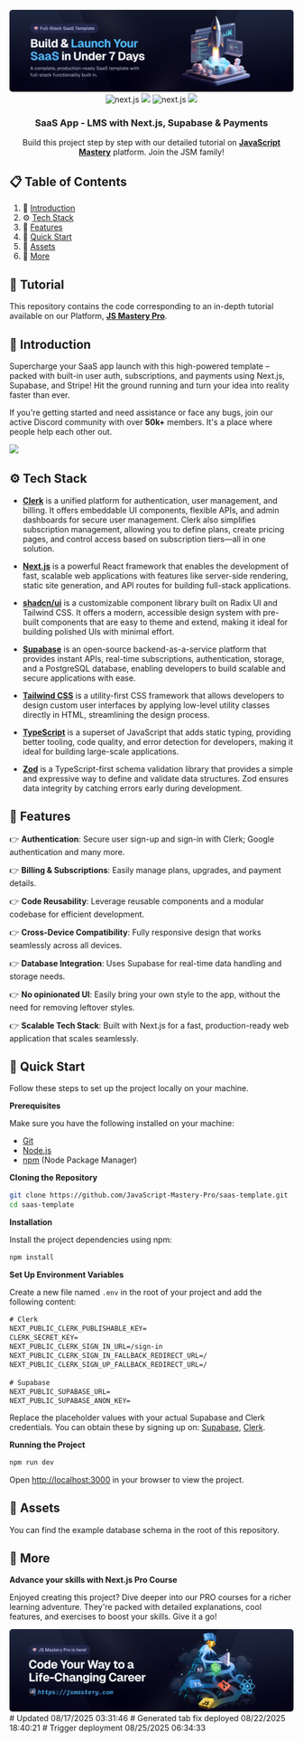 <div align="center">
  <br />
    <a href="https://jsmastery.com/course/build-launch-your-saas-in-under-7-days" target="_blank">
      <img src="public/readme/hero.png" alt="Project Banner">
    </a>
  <br />

  <div>
    <img src="https://img.shields.io/badge/-Next.JS-black?style=for-the-badge&logoColor=white&logo=nextdotjs&color=black" alt="next.js" />
        <img src="https://img.shields.io/badge/-Tailwind-00BCFF?style=for-the-badge&logo=tailwind-css&logoColor=white" />
    <img src="https://img.shields.io/badge/-Clerk-6C47FF?style=for-the-badge&logoColor=white&logo=clerk" alt="next.js" />
    <img src="https://img.shields.io/badge/-Supabase-3FCF8E?style=for-the-badge&logo=supabase&logoColor=white" />
  </div>

  <h3 align="center">SaaS App - LMS with Next.js, Supabase & Payments</h3>

   <div align="center">
     Build this project step by step with our detailed tutorial on <a href="https://jsmastery.com/course/build-launch-your-saas-in-under-7-days" target="_blank"><b>JavaScript Mastery</b></a> platform. Join the JSM family!
    </div>
</div>

## 📋 <a name="table">Table of Contents</a>

1. 🤖 [Introduction](#introduction)
2. ⚙️ [Tech Stack](#tech-stack)
3. 🔋 [Features](#features)
4. 🤸 [Quick Start](#quick-start)
5. 🔗 [Assets](#links)
6. 🚀 [More](#more)

## 🚨 Tutorial

This repository contains the code corresponding to an in-depth tutorial available on our Platform, <a href="https://jsmastery.com/" target="_blank"><b>JS Mastery Pro</b></a>.

## <a name="introduction">🤖 Introduction</a>

Supercharge your SaaS app launch with this high-powered template – packed with built-in user auth, subscriptions, and payments using Next.js, Supabase, and Stripe! Hit the ground running and turn your idea into reality faster than ever.

If you're getting started and need assistance or face any bugs, join our active Discord community with over **50k+** members. It's a place where people help each other out.

<a href="https://discord.com/invite/n6EdbFJ" target="_blank"><img src="https://github.com/sujatagunale/EasyRead/assets/151519281/618f4872-1e10-42da-8213-1d69e486d02e" /></a>

## <a name="tech-stack">⚙️ Tech Stack</a>

- **[Clerk](https://jsm.dev/converso-clerk)** is a unified platform for authentication, user management, and billing. It offers embeddable UI components, flexible APIs, and admin dashboards for secure user management. Clerk also simplifies subscription management, allowing you to define plans, create pricing pages, and control access based on subscription tiers—all in one solution.

* **[Next.js](https://nextjs.org/)** is a powerful React framework that enables the development of fast, scalable web applications with features like server-side rendering, static site generation, and API routes for building full-stack applications.

* **[shadcn/ui](https://ui.shadcn.com/)** is a customizable component library built on Radix UI and Tailwind CSS. It offers a modern, accessible design system with pre-built components that are easy to theme and extend, making it ideal for building polished UIs with minimal effort.

- **[Supabase](https://supabase.com/)** is an open-source backend-as-a-service platform that provides instant APIs, real-time subscriptions, authentication, storage, and a PostgreSQL database, enabling developers to build scalable and secure applications with ease.

* **[Tailwind CSS](https://tailwindcss.com/)** is a utility-first CSS framework that allows developers to design custom user interfaces by applying low-level utility classes directly in HTML, streamlining the design process.

* **[TypeScript](https://www.typescriptlang.org/)** is a superset of JavaScript that adds static typing, providing better tooling, code quality, and error detection for developers, making it ideal for building large-scale applications.

* **[Zod](https://zod.dev/)** is a TypeScript-first schema validation library that provides a simple and expressive way to define and validate data structures. Zod ensures data integrity by catching errors early during development.

## <a name="features">🔋 Features</a>

👉 **Authentication**: Secure user sign-up and sign-in with Clerk; Google authentication and many more.

👉 **Billing & Subscriptions**: Easily manage plans, upgrades, and payment details.

👉 **Code Reusability**: Leverage reusable components and a modular codebase for efficient development.

👉 **Cross-Device Compatibility**: Fully responsive design that works seamlessly across all devices.

👉 **Database Integration**: Uses Supabase for real-time data handling and storage needs.

👉 **No opinionated UI**: Easily bring your own style to the app, without the need for removing leftover styles.

👉 **Scalable Tech Stack**: Built with Next.js for a fast, production-ready web application that scales seamlessly.

## <a name="quick-start">🤸 Quick Start</a>

Follow these steps to set up the project locally on your machine.

**Prerequisites**

Make sure you have the following installed on your machine:

- [Git](https://git-scm.com/)
- [Node.js](https://nodejs.org/en)
- [npm](https://www.npmjs.com/) (Node Package Manager)

**Cloning the Repository**

```bash
git clone https://github.com/JavaScript-Mastery-Pro/saas-template.git
cd saas-template
```

**Installation**

Install the project dependencies using npm:

```bash
npm install
```

**Set Up Environment Variables**

Create a new file named `.env` in the root of your project and add the following content:

```env
# Clerk
NEXT_PUBLIC_CLERK_PUBLISHABLE_KEY=
CLERK_SECRET_KEY=
NEXT_PUBLIC_CLERK_SIGN_IN_URL=/sign-in
NEXT_PUBLIC_CLERK_SIGN_IN_FALLBACK_REDIRECT_URL=/
NEXT_PUBLIC_CLERK_SIGN_UP_FALLBACK_REDIRECT_URL=/

# Supabase
NEXT_PUBLIC_SUPABASE_URL=
NEXT_PUBLIC_SUPABASE_ANON_KEY=
```

Replace the placeholder values with your actual Supabase and Clerk credentials. You can obtain these by signing up on: [Supabase](https://supabase.com/dashboard), [Clerk](https://jsm.dev/converso-clerk).

**Running the Project**

```bash
npm run dev
```

Open [http://localhost:3000](http://localhost:3000) in your browser to view the project.

## <a name="links">🔗 Assets</a>

You can find the example database schema in the root of this repository.

## <a name="more">🚀 More</a>

**Advance your skills with Next.js Pro Course**

Enjoyed creating this project? Dive deeper into our PRO courses for a richer learning adventure. They're packed with
detailed explanations, cool features, and exercises to boost your skills. Give it a go!

<a href="https://jsm.dev/converso-nextjs" target="_blank">
  <img src="public/readme/jsmpro.png" alt="Project Banner">
</a>
#   U p d a t e d   0 8 / 1 7 / 2 0 2 5   0 3 : 3 1 : 4 6 
 
 #   G e n e r a t e d   t a b   f i x   d e p l o y e d   0 8 / 2 2 / 2 0 2 5   1 8 : 4 0 : 2 1 
 
 #   T r i g g e r   d e p l o y m e n t   0 8 / 2 5 / 2 0 2 5   0 6 : 3 4 : 3 3 
 
 
